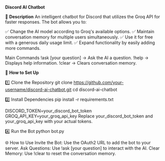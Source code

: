 **Discord AI Chatbot** 


🤖 **Description**
An intelligent chatbot for Discord that utilizes the Groq API for faster responses. The bot allows you to:

✅ Change the AI model according to Groq's available options.
✅ Maintain conversation memory for multiple users simultaneously.
✅ Use it for free with a generous daily usage limit.
✅ Expand functionality by easily adding more commands.

Main Commands
!ask [your question] → Ask the AI a question.
!help → Displays help information.
!clear → Clears conversation memory.

🚀 **How to Set Up**


1️⃣ Clone the Repository
git clone https://github.com/your-username/discord-ai-chatbot.git
cd discord-ai-chatbot


2️⃣ Install Dependencies
pip install -r requirements.txt

DISCORD_TOKEN=your_discord_bot_token
GROQ_API_KEY=your_groq_api_key
Replace your_discord_bot_token and your_groq_api_key with your actual tokens.

4️⃣ Run the Bot
python bot.py



🌐 How to Use
Invite the Bot: Use the OAuth2 URL to add the bot to your server.
Ask Questions: Use !ask [your question] to interact with the AI.
Clear Memory: Use !clear to reset the conversation memory.
